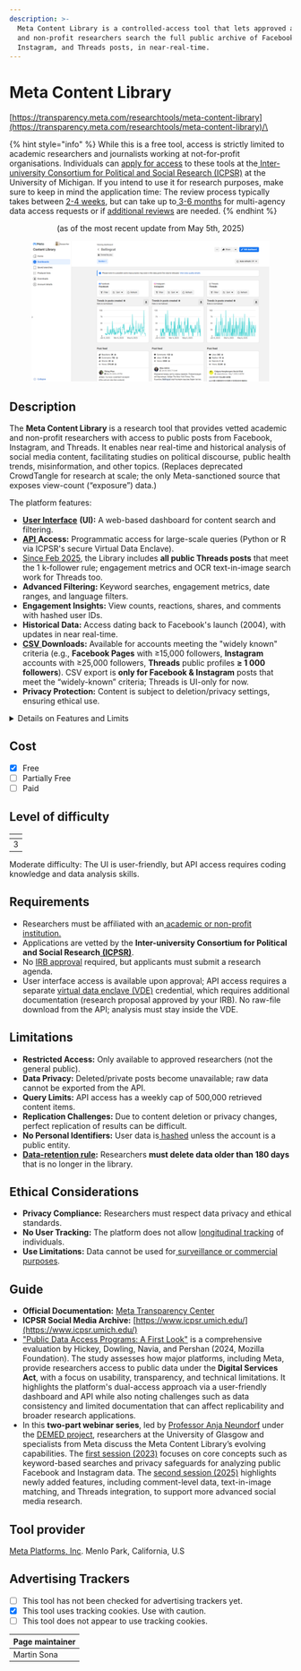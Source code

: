 ```yaml
---
description: >-
  Meta Content Library is a controlled-access tool that lets approved academic
  and non-profit researchers search the full public archive of Facebook,
  Instagram, and Threads posts, in near-real-time.
---
```


# Meta Content Library

[https://transparency.meta.com/researchtools/meta-content-library](https://transparency.meta.com/researchtools/meta-content-library)/\


{% hint style="info" %}
While this is a free tool, access is strictly limited to academic researchers and journalists working at not-for-profit organisations. Individuals can [apply for access](https://docs.google.com/document/d/1iN4KOvFaYGZro23cB4j1FveouXMBcZnKl-yTUyx6fCg/) to these tools at the[ Inter-university Consortium for Political and Social Research (ICPSR)](https://en.wikipedia.org/wiki/Inter-university_Consortium_for_Political_and_Social_Research) at the University of Michigan. If you intend to use it for research purposes, make sure to keep in mind the application time: The review process typically takes between [2-4 weeks](https://socialmediaarchive.org/pages/?page=FAQs\&ln=en), but can take up to[ 3-6 months](https://www.researchdatagov.org/faq) for multi-agency data access requests or if [additional reviews](https://socialmediaarchive.org/pages/?page=Meta%20Content%20Library%20FAQs\&ln=en) are needed.
{% endhint %}

<p align="center">(as of the most recent update from May 5th, 2025)<br></p>

<figure><img src=".gitbook/assets/image.png" alt=""><figcaption></figcaption></figure>

## Description

The **Meta Content Library** is a research tool that provides vetted academic and non-profit researchers with access to public posts from Facebook, Instagram, and Threads. It enables near real-time and historical analysis of social media content, facilitating studies on political discourse, public health trends, misinformation, and other topics. (Replaces deprecated CrowdTangle for research at scale; the only Meta-sanctioned source that exposes view-count (“exposure”) data.)

The platform features:

* [**User Interface**](https://en.wikipedia.org/wiki/User_interface) **(UI):** A web-based dashboard for content search and filtering.
* [**API** ](https://en.wikipedia.org/wiki/API)**Access:** Programmatic access for large-scale queries (Python or R via ICPSR's secure Virtual Data Enclave).
* [Since Feb 2025](https://transparency.meta.com/researchtools/meta-content-library), the Library includes **all public Threads posts** that meet the 1 k-follower rule; engagement metrics and OCR text-in-image search work for Threads too.
* **Advanced Filtering:** Keyword searches, engagement metrics, date ranges, and language filters.
* **Engagement Insights:** View counts, reactions, shares, and comments with hashed user IDs.
* **Historical Data:** Access dating back to Facebook's launch (2004), with updates in near real-time.
* [**CSV** ](https://en.wikipedia.org/wiki/Comma-separated_values)**Downloads:** Available for accounts meeting the "widely known" criteria (e.g., **Facebook Pages** with ≥15,000 followers, **Instagram** accounts with ≥25,000 followers, **Threads** public profiles **≥ 1 000 followers**). CSV export is **only for Facebook & Instagram** posts that meet the “widely-known” criteria; Threads is UI-only for now.
* **Privacy Protection:** Content is subject to deletion/privacy settings, ensuring ethical use.

<details>

<summary>Details on Features and Limits</summary>

#### Features and Functionality

* **Search Capabilities:** The Meta Content Library allows researchers to search across public Facebook and Instagram content with advanced filters. This includes keyword [queries with support for exact phrase matching](https://about.fb.com/news/2023/11/new-tools-to-support-independent-research/). Notably, the platform can even search for **text contained within images**, thanks to Meta’s OCR integration – searches now include[ text found in images posted on Facebook or Instagram](https://developers.facebook.com/docs/content-library-and-api/content-library-api/changelog)​.
* **UI and API Access:** The tool is accessible via a [web-based **graphical User Interface (UI)**](https://about.fb.com/news/2023/11/new-tools-to-support-independent-research/) as well as a [**programmatic API**](https://www.icpsr.umich.edu/web/about/cms/5231), both backed by the same near-real-time database of public content​​. This dual access means researchers can either interact with the data through a visual interface or query it using code, according to their needs.
* **Content Coverage:** Meta Content Library provides comprehensive access to public posts from [**Pages, Groups, and Events on Facebook**,](https://about.fb.com/news/2023/11/new-tools-to-support-independent-research/) plus public content from [**Instagram creator and business accounts**](https://www.icpsr.umich.edu/web/about/cms/5231)**.** As of [September 2024](https://about.fb.com/news/2023/11/new-tools-to-support-independent-research/), it was expanded to include **Threads** posts as well, further broadening the cross-platform scope of publicly accessible content​. All data is updated in near real-time, ensuring timely analysis.

#### Engagement Metrics Available

* **Post Engagement Details:** For each post in the library, Meta provides engagement metrics. Researchers can see the number of **reactions** (including likes and other reactions), **comments**, and **shares** each post received​.
* **View Counts:** Importantly, the Content Library also surfaces **post view counts** – the number of times people viewed the post. This “exposure” data helps researchers understand reach, not just interaction. (For example, Meta notes that [_“the Content Library does provide view counts,”_](https://about.fb.com/news/2023/11/new-tools-to-support-independent-research/) giving insight into how many people potentially saw a piece of content​.)
* **Comments Data:** In addition to posts, **public comments** on Facebook (and recently Instagram comments via the API) are accessible, allowing analysis of discussion threads in public forums​. All these metrics and content types are available both through the UI and via API output in the data.

#### Eligible Content and CSV Download Criteria

* **“Widely Known” Accounts:** The Content Library focuses on posts from high-profile public sources. According to Meta’s documentation, it includes: [**Facebook Pages** with **15,000 or more** likes _or_ followers, and **public personal accounts** that are either **verified** or have **25,000+ followers**​. ](https://socialmediaarchive.org/pages/?page=Meta+Content+Library+FAQs\&ln=en)(This covers prominent individuals and organizations on Facebook, as well as Instagram/Threads accounts meeting that follower threshold or verification status.) In other words, only content from these **widely-followed or verified accounts** is available for search and CSV export – aligning with Meta’s definition of “widely-known figures and organizations” ​([assets.mofoprod.net](https://assets.mofoprod.net/network/documents/Public_Data_Access_Programs__A_First_Look_Final_cExWfcH.pdf)).
* **Cross-Platform Inclusion:** This criterion applies across Facebook and Instagram. For example, Instagram **business and creator accounts** that are public and have at least 25k followers (or a verification badge) are included in the library ​([socialmediaarchive.org](https://socialmediaarchive.org/pages/?page=Meta+Content+Library+FAQs\&ln=en)). The same goes for Threads profiles (which are tied to Instagram accounts) meeting the 25k-follower mark. On Facebook, public profiles (personal accounts) with a [blue check or 25k followers qualify, as do Pages with 15k fans​.](https://socialmediaarchive.org/pages/?page=Meta+Content+Library+FAQs\&ln=en) This ensures that CSV downloads are limited to content from Pages and users with significant public followings.
* **CSV Exports:** Researchers can download query results as **CSV files** through the Content Library interface for these eligible accounts. Meta officially enabled CSV exports of “certain publicly-accessible content posted by widely-known figures” in 2024 as part of the toolkit’s features​. This allows offline analysis of posts and their metrics. (For instance, a researcher could query all posts matching a keyword from high-follower accounts and export the data for analysis in a spreadsheet or statistical software.)

#### Query Limits and Data Usage Quotas

* **Weekly Query Budget:** Meta imposes a **rate limit** on how much data can be retrieved to ensure manageable use. Official documentation specifies a maximum of **500,000 content items** (posts, etc.) that each researcher can retrieve [in a rolling **seven-day** period, counting both UI and API queries together](https://code.peren.gouv.fr/hackathon-2024/challenge-2-contributions/team-12-ragtag/-/blob/main/platform-docs-versions/Facebook_Content-Library-API/Content-Library-API%20Documentation.md?ref_type=heads)​. In other words, the Content Library **caps results at 500,000 per week** per user. This limit is in line with Meta’s data access policies to prevent abuse while still allowing large-scale research queries.
* **CSV Download Limits:** Crucially, any results downloaded as CSV count toward that weekly quota. Meta notes that [_“results in downloaded CSV files from Content Library will be counted towards your 500,000 total search results limit_](https://developers.facebook.com/docs/content-library-and-api/content-library/)_”_&#x200B;. There is no separate higher limit for CSV exports – the same 500k/week cap applies. If a researcher exports 100k rows today, it consumes part of the 500k allotment for the current 7-day window.
* **Other Limits:** Aside from the 500k-per-week retrieval cap, all queries are subject to the platform’s standard rate limiting rules (e.g. requests per second via API, etc., as outlined in developer docs). The tool does not allow tracking beyond this limit, and it currently does [**not support historical post performance tracking over time**](https://www.icpsr.umich.edu/web/about/cms/5231) beyond the data returned at query time (unlike some features [CrowdTangle](https://apnews.com/article/meta-crowdtangle-research-misinformation-shutdown-facebook-977ece074b99adddb4887bf719f2112a) had). There is also an **access restriction** – the Content Library is **only available to vetted academic and non-profit researchers**, who must apply through the Meta Transparency Center/ICPSR process.

</details>

## Cost

* [x] Free
* [ ] Partially Free
* [ ] Paid

## Level of difficulty

<table><thead><tr><th data-type="rating" data-max="5"></th></tr></thead><tbody><tr><td>3</td></tr></tbody></table>

Moderate difficulty: The UI is user-friendly, but API access requires coding knowledge and data analysis skills.

## Requirements

* Researchers must be affiliated with an[ academic or non-profit institution.](https://socialmediaarchive.org/pages/?page=FAQs\&ln=en)
* Applications are vetted by the **Inter-university Consortium for Political and Social Research**[ **(ICPSR)**](https://www.icpsr.umich.edu/).
* No [IRB approval](https://en.wikipedia.org/wiki/Institutional_review_board) required, but applicants must submit a research agenda.
* User interface access is available upon approval; API access requires a separate [virtual data enclave (VDE)](https://www.icpsr.umich.edu/web/pages/ICPSR/access/restricted/enclave.html) credential, which requires additional documentation (research proposal approved by your IRB). No raw-file download from the API; analysis must stay inside the VDE.

## Limitations

* **Restricted Access:** Only available to approved researchers (not the general public).
* **Data Privacy:** Deleted/private posts become unavailable; raw data cannot be exported from the API.
* **Query Limits:** API access has a weekly cap of 500,000 retrieved content items.
* **Replication Challenges:** Due to content deletion or privacy changes, perfect replication of results can be difficult.
* **No Personal Identifiers:** User data is[ hashed](https://www.edps.europa.eu/data-protection/our-work/publications/papers/introduction-hash-function-personal-data_en) unless the account is a public entity.
* [**Data-retention rule**](https://socialmediaarchive.org/pages/?amp%3Bln=en\&ln=en\&page=Meta+Content+Library+FAQs)**:** Researchers **must delete data older than 180 days** that is no longer in the library.

## Ethical Considerations

* **Privacy Compliance:** Researchers must respect data privacy and ethical standards.
* **No User Tracking:** The platform does not allow [longitudinal tracking](https://transparency.meta.com/researchtools/product-terms-meta-research) of individuals.
* **Use Limitations:** Data cannot be used for[ surveillance or commercial purposes](https://transparency.meta.com/researchtools/product-terms-meta-research).

## Guide

* **Official Documentation:** [Meta Transparency Center](https://transparency.meta.com/researchtools/meta-content-library)
* **ICPSR Social Media Archive:** [https://www.icpsr.umich.edu/](https://www.icpsr.umich.edu/)
* ["Public Data Access Programs: A First Look"](https://assets.mofoprod.net/network/documents/Public_Data_Access_Programs__A_First_Look_Final_cExWfcH.pdf) is a comprehensive evaluation by Hickey, Dowling, Navia, and Pershan (2024, Mozilla Foundation). The study assesses how major platforms, including Meta, provide researchers access to public data under the **Digital Services Act**, with a focus on usability, transparency, and technical limitations. It highlights the platform's dual-access approach via a user-friendly dashboard and API while also noting challenges such as data consistency and limited documentation that can affect replicability and broader research applications.
* In this **two-part webinar series**, led by [Professor Anja Neundorf](https://www.aneundorf.net/) under the [DEMED project](https://www.gla.ac.uk/research/az/democracyresearch/), researchers at the University of Glasgow and specialists from Meta discuss the Meta Content Library’s evolving capabilities. The [first session (2023)](https://youtu.be/zny6y4VgNM4?si=3eppfWKo8kTKGCPh) focuses on core concepts such as keyword-based searches and privacy safeguards for analyzing public Facebook and Instagram data. The [second session (2025)](https://youtu.be/3Qd3K82VTGg?si=gk5n7UGRYoKNWF5B) highlights newly added features, including comment-level data, text-in-image matching, and Threads integration, to support more advanced social media research.

## Tool provider

[Meta Platforms, Inc](https://en.wikipedia.org/wiki/Meta_Platforms). Menlo Park, California, U.S

## Advertising Trackers

* [ ] This tool has not been checked for advertising trackers yet.
* [x] This tool uses tracking cookies. Use with caution.
* [ ] This tool does not appear to use tracking cookies.

| Page maintainer |
| --------------- |
| Martin Sona     |
